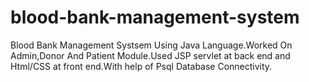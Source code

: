 # blood-bank-management-system
Blood Bank Management Systsem Using Java Language.Worked On Admin,Donor And Patient Module.Used JSP servlet at back end and Html/CSS at front end.With help of Psql Database Connectivity.
